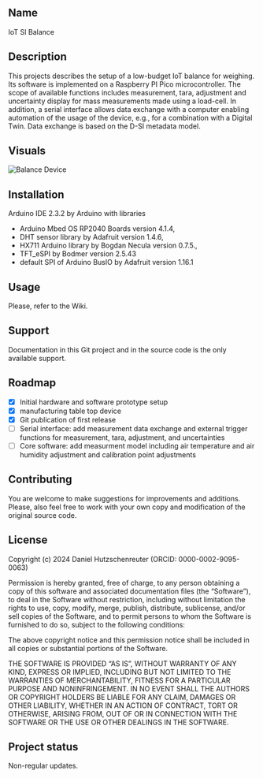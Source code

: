 ## Name
IoT SI Balance

## Description
This projects describes the setup of a low-budget IoT balance for weighing. Its software is implemented on a Raspberry PI Pico 
microcontroller. The scope of available functions includes measurement, tara, adjustment and uncertainty display for mass measurements 
made using a load-cell. In addition, a serial interface allows data exchange with a computer enabling automation of the usage of the 
device, e.g., for a combination with a Digital Twin. Data exchange is based on the D-SI metadata model.

## Visuals

![Balance Device](figures/01-main-figure.JPG)

## Installation
Arduino IDE 2.3.2 by Arduino with libraries
- Arduino Mbed OS RP2040 Boards version 4.1.4, 
- DHT sensor library by Adafruit version 1.4.6, 
- HX711 Arduino library by Bogdan Necula version 0.7.5.,
- TFT_eSPI by Bodmer version 2.5.43
- default SPI of Arduino BusIO by Adafruit version 1.16.1

## Usage
Please, refer to the Wiki.

## Support
Documentation in this Git project and in the source code is the only available support.

## Roadmap

- [x] Initial hardware and software prototype setup
- [x] manufacturing table top device
- [x] Git publication of first release
- [ ] Serial interface: add measurement data exchange and external trigger functions for measurement, tara, adjustment, and uncertainties
- [ ] Core software: add measurment model including air temperature and air humidity adjustment and calibration point adjustments 

## Contributing
You are welcome to make suggestions for improvements and additions. Please, also feel free to work with your own copy 
and modification of the original source code.

## License
Copyright (c) 2024 Daniel Hutzschenreuter (ORCID: 0000-0002-9095-0063)

Permission is hereby granted, free of charge, to any person obtaining a copy 
of this software and associated documentation files (the “Software”), to deal 
in the Software without restriction, including without limitation the rights to 
use, copy, modify, merge, publish, distribute, sublicense, and/or sell copies of 
the Software, and to permit persons to whom the Software is furnished to do so, 
subject to the following conditions:

The above copyright notice and this permission notice shall be included in all copies 
or substantial portions of the Software.

THE SOFTWARE IS PROVIDED “AS IS”, WITHOUT WARRANTY OF ANY KIND, EXPRESS OR IMPLIED, 
INCLUDING BUT NOT LIMITED TO THE WARRANTIES OF MERCHANTABILITY, FITNESS FOR A 
PARTICULAR PURPOSE AND NONINFRINGEMENT. IN NO EVENT SHALL THE AUTHORS OR COPYRIGHT 
HOLDERS BE LIABLE FOR ANY CLAIM, DAMAGES OR OTHER LIABILITY, WHETHER IN AN ACTION 
OF CONTRACT, TORT OR OTHERWISE, ARISING FROM, OUT OF OR IN CONNECTION WITH THE 
SOFTWARE OR THE USE OR OTHER DEALINGS IN THE SOFTWARE. 

## Project status
Non-regular updates.
